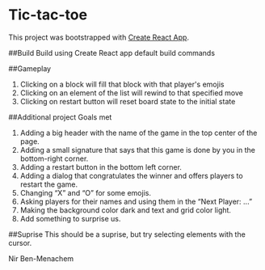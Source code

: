 # Tic-tac-toe

This project was bootstrapped with [Create React App](https://github.com/facebook/create-react-app).

##Build
Build using Create React app default build commands

##Gameplay
1. Clicking on a block will fill that block with that player's emojis
2. Clicking on an element of the list will rewind to that specified move
3. Clicking on restart button will reset board state to the initial state


##Additional project Goals met
1. Adding a big header with the name of the game in the top center of the
page.
2. Adding a small signature that says that this game is done by you in the
bottom-right corner.
3. Adding a restart button in the bottom left corner.
4. Adding a dialog that congratulates the winner and offers players to restart
the game.
5. Changing “X” and “O” for some emojis.
6. Asking players for their names and using them in the “Next Player: ...”
7. Making the background color dark and text and grid color light.
8. Add something to surprise us.

##Suprise
This should be a suprise, but try selecting elements with the cursor.

Nir Ben-Menachem

